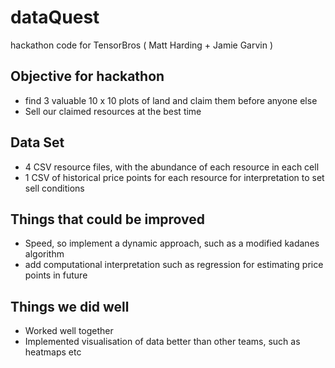 # dataQuest
hackathon code for TensorBros ( Matt Harding + Jamie Garvin ) 

## Objective for hackathon
-  find 3 valuable 10 x 10 plots of land and claim them before anyone else
-  Sell our claimed resources at the best time

## Data Set
- 4 CSV resource files, with the abundance of each resource in each cell
- 1 CSV of historical price points for each resource for interpretation to set sell conditions

## Things that could be improved
- Speed, so implement a dynamic approach, such as a modified kadanes algorithm
- add computational interpretation such as regression for estimating price points in future 

## Things we did well
- Worked well together
- Implemented visualisation of data better than other teams, such as heatmaps etc
